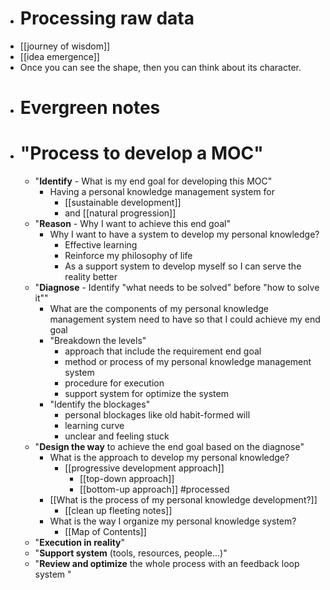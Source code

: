 - # Processing raw data
- [[journey of wisdom]]
- [[idea emergence]]
- Once you can see the shape, then you can think about its character.
- # Evergreen notes
- # "Process to develop a MOC"
    - "**Identify** - What is my end goal for developing this MOC"
        - Having a personal knowledge management system for 
            - [[sustainable development]] 
            - and [[natural progression]]
    - "**Reason** - Why I want to achieve this end goal"
        - Why I want to have a system to develop my personal knowledge?
            - Effective learning
            - Reinforce my philosophy of life
            - As a support system to develop myself so I can serve the reality better
    - "**Diagnose** - Identify "what needs to be solved" before "how to solve it""
        - What are the components of my personal knowledge management system need to have so that I could achieve my end goal
        - "Breakdown the levels"
            - approach that include the requirement end goal
            - method or process of my personal knowledge management system
            - procedure for execution
            - support system for optimize the system
        - "Identify the blockages"
            - personal blockages like old habit-formed will
            - learning curve 
            - unclear and feeling stuck
    - "**Design the way** to achieve the end goal based on the diagnose"
        - What is the approach to develop my personal knowledge?
            - [[progressive development approach]]
                - [[top-down approach]]
                - [[bottom-up approach]] #processed
        - [[What is the process of my personal knowledge development?]]
            - [[clean up fleeting notes]]
        - What is the way I organize my personal knowledge system?
            - [[Map of Contents]]
    - "**Execution in reality**"
    - "**Support system** (tools, resources, people...)"
    - "**Review and optimize** the whole process with an feedback loop system "

